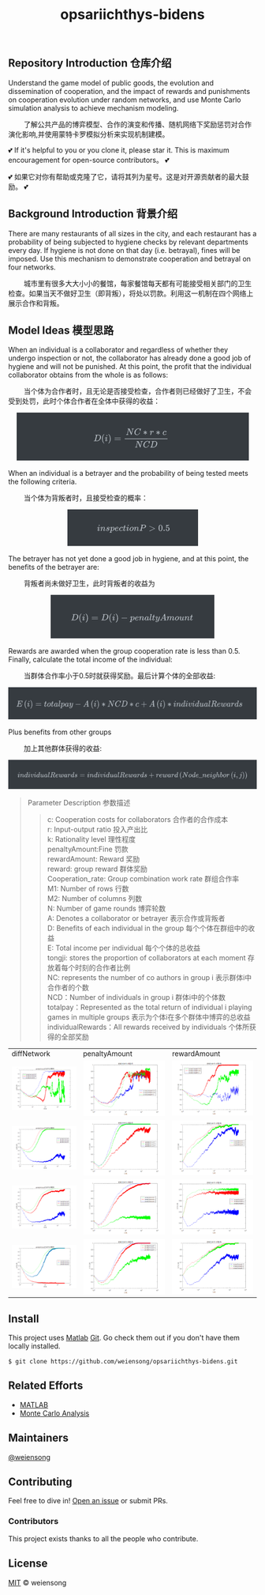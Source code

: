 <h1 align="center">opsariichthys-bidens</h1>

<p align="center">
<img src="https://img.shields.io/badge/matlab-green" alt=""> <img src="https://img.shields.io/badge/license_-GPL3.0-green" alt="">
</p>

## Repository Introduction 仓库介绍

Understand the game model of public goods, the evolution and dissemination of cooperation, and the impact of rewards and punishments on cooperation evolution under random networks, and use Monte Carlo simulation analysis to achieve mechanism modeling.  
  
&nbsp;&nbsp;&nbsp;&nbsp;&nbsp;&nbsp;&nbsp;&nbsp;了解公共产品的博弈模型、合作的演变和传播、随机网络下奖励惩罚对合作演化影响,并使用蒙特卡罗模拟分析来实现机制建模。  

💕 If it's helpful to you or you clone it, please star it. This is maximum encouragement for open-source contributors。 💕  
  
💕 如果它对你有帮助或克隆了它，请将其列为星号。这是对开源贡献者的最大鼓励。 💕  

## Background Introduction 背景介绍

There are many restaurants of all sizes in the city, and each restaurant has a probability of being subjected to hygiene checks by relevant departments every day. If hygiene is not done on that day (i.e. betrayal), fines will be imposed. Use this mechanism to demonstrate cooperation and betrayal on four networks.  
  
&nbsp;&nbsp;&nbsp;&nbsp;&nbsp;&nbsp;&nbsp;&nbsp;城市里有很多大大小小的餐馆，每家餐馆每天都有可能接受相关部门的卫生检查。如果当天不做好卫生（即背叛），将处以罚款。利用这一机制在四个网络上展示合作和背叛。

## Model Ideas 模型思路

When an individual is a collaborator and regardless of whether they undergo inspection or not, the collaborator has already done a good job of hygiene and will not be punished. At this point, the profit that the individual collaborator obtains from the whole is as follows:  
  
&nbsp;&nbsp;&nbsp;&nbsp;&nbsp;&nbsp;&nbsp;&nbsp;当个体为合作者时，且无论是否接受检查，合作者则已经做好了卫生，不会受到处罚，此时个体合作者在全体中获得的收益：  
<p align="center">
    <img src=.img/img1_.png alt="">
</p>

When an individual is a betrayer and the probability of being tested meets the following criteria.  
  
&nbsp;&nbsp;&nbsp;&nbsp;&nbsp;&nbsp;&nbsp;&nbsp;当个体为背叛者时，且接受检查的概率：
<p align="center">
    <img src=.img/img2_.png alt="">
</p>

The betrayer has not yet done a good job in hygiene, and at this point, the benefits of the betrayer are:  
  
&nbsp;&nbsp;&nbsp;&nbsp;&nbsp;&nbsp;&nbsp;&nbsp;背叛者尚未做好卫生，此时背叛者的收益为
<p align="center">
    <img src=.img/img3_.png alt="">
</p>

Rewards are awarded when the group cooperation rate is less than 0.5. Finally, calculate the total income of the individual:  
  
&nbsp;&nbsp;&nbsp;&nbsp;&nbsp;&nbsp;&nbsp;&nbsp;当群体合作率小于0.5时就获得奖励。最后计算个体的全部收益:
<p align="center">
    <img src=.img/img4_.png alt="">
</p>

Plus benefits from other groups  
  
&nbsp;&nbsp;&nbsp;&nbsp;&nbsp;&nbsp;&nbsp;&nbsp;加上其他群体获得的收益:
<p align="center">
    <img src=.img/img5_.png alt="">
</p>

> Parameter Description  参数描述
>> c: Cooperation costs for collaborators 合作者的合作成本  
>> r: Input-output ratio 投入产出比  
>> k: Rationality level 理性程度  
>> penaltyAmount:Fine 罚款  
>> rewardAmount: Reward 奖励  
>> reward: group reward 群体奖励  
>> Cooperation_rate: Group combination work rate 群组合作率  
>> M1: Number of rows 行数  
>> M2: Number of columns 列数  
>> N: Number of game rounds 博弈轮数  
>> A: Denotes a collaborator or betrayer 表示合作或背叛者  
>> D: Benefits of each individual in the group 每个个体在群组中的收益  
>> E: Total income per individual 每个个体的总收益  
>> tongji: stores the proportion of collaborators at each moment 存放着每个时刻的合作者比例  
>> NC: represents the number of co authors in group i 表示群体i中合作者的个数  
>> NCD：Number of individuals in group i 群体i中的个体数  
>> totalpay：Represented as the total return of individual i playing games in multiple groups 表示为个体i在多个群体中博弈的总收益  
>> individualRewards：All rewards received by individuals 个体所获得的全部奖励  


<table>
    <tr>
        <td>diffNetwork</td>
        <td>penaltyAmount</td>
        <td>rewardAmount</td>
    </tr>
    <tr>
        <td><img src=.img/BAnetwork.png alt=""></td>
        <td><img src=.img/BAnetworkpenaltyAmount.png alt=""></td>
        <td><img src=.img/BAnetworkrewardAmount.png alt=""></td>
    </tr>
    <tr>
        <td><img src=.img/randomnetwork.png alt=""></td>
        <td><img src=.img/randomnetworkpenaltyAmount.png alt=""></td>
        <td><img src=.img/randomnetworkrewardAmount.png alt=""></td>
    </tr>
    <tr>
        <td><img src=.img/rulenetwork.png alt=""></td>
        <td><img src=.img/rulenetworkpenaltyAmount.png alt=""></td>
        <td><img src=.img/rulenetworkrewardAmount.png alt=""></td>
    </tr>
    <tr>
        <td><img src=.img/smallworldnetwork.png alt=""></td>
        <td><img src=.img/smallworldnetworkpenaltyAmount.png alt=""></td>
        <td><img src=.img/smallworldnetworkrewardAmount=7.png alt=""></td>
    </tr>
    
</table>

## Install

This project uses [Matlab](https://www.mathworks.com/products/matlab.html) [Git](https://git-scm.com/). Go check them out if you don't have them locally installed.

```shell
$ git clone https://github.com/weiensong/opsariichthys-bidens.git
```



## Related Efforts

- [MATLAB](https://www.mathworks.com/products/matlab.html)
- [Monte Carlo Analysis](https://www.investopedia.com/terms/m/montecarlosimulation.asp)



## Maintainers

[@weiensong](https://github.com/weiensong)



## Contributing


Feel free to dive in! [Open an issue](https://github.com/weiensong/opsariichthys-bidens/issues) or submit PRs.



### Contributors

This project exists thanks to all the people who contribute.



## License

[MIT](https://github.com/weiensong/opsariichthys-bidens/blob/master/LICENSE) © weiensong

